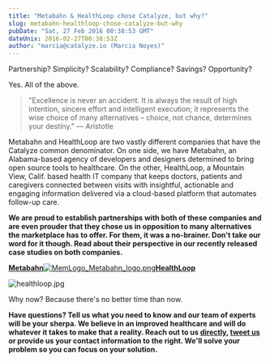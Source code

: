 ```yaml
---
title: "Metabahn & HealthLoop chose Catalyze, but why?"
slug: metabahn-healthloop-chose-catalyze-but-why
pubDate: "Sat, 27 Feb 2016 00:38:53 GMT"
dateUnix: 2016-02-27T00:38:53Z
author: "marcia@catalyze.io (Marcia Noyes)"
---
```

Partnership? Simplicity? Scalability? Compliance? Savings? Opportunity?

Yes. All of the above.

> "Excellence is never an accident. It is always the result of high intention, sincere effort and intelligent execution; it represents the wise choice of many alternatives – choice, not chance, determines your destiny." — Aristotle  

Metabahn and HealthLoop are two vastly different companies that have the Catalyze common denominator. On one side, we have Metabahn, an Alabama-based agency of developers and designers determined to bring open source tools to healthcare. On the other, HealthLoop, a Mountain View, Calif. based health IT company that keeps doctors, patients and caregivers connected between visits with insightful, actionable and engaging information delivered via a cloud-based platform that automates follow-up care.

**We are proud to establish partnerships with both of these companies and are even prouder that they chose us in opposition to many alternatives the marketplace has to offer. For them, it was a no-brainer. Don't take our word for it though. Read about their perspective in our recently released case studies on both companies.** 

[**Metabahn**![MemLogo_Metabahn_logo.png][1]][2][**HealthLoop**][3]

![healthloop.jpg][4] 

Why now? Because there's no better time than now.

**Have questions? Tell us what you need to know and our team of experts will be your sherpa. We believe in an improved healthcare and will do whatever it takes to make that a reality. Reach out to us [directly][5], [tweet us][6] or provide us your contact information to the right. We'll solve your problem so you can focus on your solution.** 

[1]: http://content.catalyze.io/hs-fs/hubfs/MemLogo_Metabahn_logo.png?t=1485819661317&width=100&height=100&name=MemLogo_Metabahn_logo.png "MemLogo_Metabahn_logo.png"
[2]: https://catalyze.io/customers/metabahn
[3]: https://catalyze.io/customers/healthloop
[4]: http://content.catalyze.io/hs-fs/hubfs/healthloop.jpg?t=1485819661317&width=111&name=healthloop.jpg "healthloop.jpg"
[5]: mailto:hello%40catalyze.io
[6]: https://twitter.com/catalyzeio
